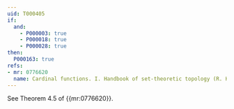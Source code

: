 ```yaml
---
uid: T000405
if:
  and:
    - P000003: true
    - P000018: true
    - P000028: true
then:
  P000163: true
refs:
- mr: 0776620
  name: Cardinal functions. I. Handbook of set-theoretic topology (R. Hodel)
---
```


See Theorem 4.5 of {{mr:0776620}}.
